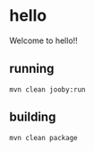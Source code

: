 # hello

Welcome to hello!!

## running

    mvn clean jooby:run

## building

    mvn clean package

